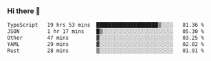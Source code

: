 ### Hi there 👋

<!--
**WShiBin/WShiBin** is a ✨ _special_ ✨ repository because its `README.md` (this file) appears on your GitHub profile.

Here are some ideas to get you started:

- 🔭 I’m currently working on ...
- 🌱 I’m currently learning ...
- 👯 I’m looking to collaborate on ...
- 🤔 I’m looking for help with ...
- 💬 Ask me about ...
- 📫 How to reach me: ...
- 😄 Pronouns: ...
- ⚡ Fun fact: ...
-->

<!--START_SECTION:waka-->

```txt
TypeScript   19 hrs 53 mins  ████████████████████▒░░░░   81.36 %
JSON         1 hr 17 mins    █▒░░░░░░░░░░░░░░░░░░░░░░░   05.30 %
Other        47 mins         ▓░░░░░░░░░░░░░░░░░░░░░░░░   03.25 %
YAML         29 mins         ▓░░░░░░░░░░░░░░░░░░░░░░░░   02.02 %
Rust         28 mins         ▒░░░░░░░░░░░░░░░░░░░░░░░░   01.91 %
```

<!--END_SECTION:waka-->
